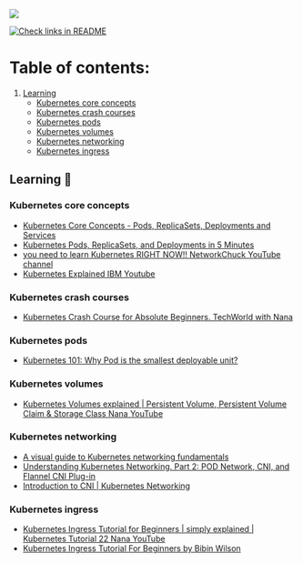 
![](https://i.imgur.com/dh3Pl2X.png)

[![Check links in README](https://github.com/Brain2life/kubernetes-all-in/actions/workflows/check-links.yml/badge.svg)](https://github.com/Brain2life/kubernetes-all-in/actions/workflows/check-links.yml)

# Table of contents:
1. [Learning](#learning)
    - [Kubernetes core concepts](#kubernetes-core-concepts)
    - [Kubernetes crash courses](#kubernetes-crash-courses)
    - [Kubernetes pods](#kubernetes-pods)
    - [Kubernetes volumes](#kubernetes-volumes)
    - [Kubernetes networking](#kubernetes-networking)
    - [Kubernetes ingress](#kubernetes-ingress)

## Learning 📖

### Kubernetes core concepts
- [Kubernetes Core Concepts - Pods, ReplicaSets, Deployments and Services](https://www.youtube.com/watch?v=cK1iSwfF4dM)
- [Kubernetes Pods, ReplicaSets, and Deployments in 5 Minutes](https://www.youtube.com/watch?v=iC-WxZGhFqs)
- [you need to learn Kubernetes RIGHT NOW!! NetworkChuck YouTube channel](https://www.youtube.com/watch?v=7bA0gTroJjw)
- [Kubernetes Explained IBM Youtube](https://www.youtube.com/watch?v=aSrqRSk43lY)

### Kubernetes crash courses
- [Kubernetes Crash Course for Absolute Beginners. TechWorld with Nana](https://www.youtube.com/watch?v=s_o8dwzRlu4)

### Kubernetes pods
- [Kubernetes 101: Why Pod is the smallest deployable unit?](https://maxat-akbanov.com/kubernetes-101-why-pod-is-the-smallest-deployable-unit)

### Kubernetes volumes
- [Kubernetes Volumes explained | Persistent Volume, Persistent Volume Claim & Storage Class Nana YouTube](https://www.youtube.com/watch?v=0swOh5C3OVM)

### Kubernetes networking
- [A visual guide to Kubernetes networking fundamentals](https://opensource.com/article/22/6/kubernetes-networking-fundamentals)
- [Understanding Kubernetes Networking. Part 2: POD Network, CNI, and Flannel CNI Plug-in](https://www.youtube.com/watch?v=U35C0EPSwoY)
- [Introduction to CNI | Kubernetes Networking](https://www.youtube.com/watch?v=McIKOoPKgBk)

### Kubernetes ingress
- [Kubernetes Ingress Tutorial for Beginners | simply explained | Kubernetes Tutorial 22 Nana YouTube](https://www.youtube.com/watch?v=80Ew_fsV4rM)
- [Kubernetes Ingress Tutorial For Beginners by Bibin Wilson](https://devopscube.com/kubernetes-ingress-tutorial/)